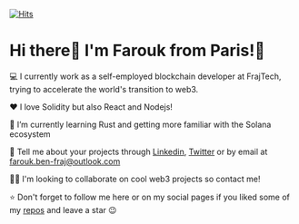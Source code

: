 [![Hits](https://hits.seeyoufarm.com/api/count/incr/badge.svg?url=https%3A%2F%2Fgithub.com%2Ffbenfraj&count_bg=%2379C83D&title_bg=%23555555&icon=&icon_color=%23E7E7E7&title=hits&edge_flat=false)](https://hits.seeyoufarm.com)                    

# Hi there👋 I'm Farouk from Paris!🥖

💻 I currently work as a self-employed blockchain developer at FrajTech, trying to accelerate the world's transition to web3.

❤️ I love Solidity but also React and Nodejs!

🌱 I’m currently learning Rust and getting more familiar with the Solana ecosystem

🔗 Tell me about your projects through [Linkedin](https://www.linkedin.com/in/farouk-benfraj/), [Twitter](https://twitter.com/f_benfraj) or by email at farouk.ben-fraj@outlook.com

💪🏽 I'm looking to collaborate on cool web3 projects so contact me!

⭐ Don't forget to follow me here or on my social pages if you liked some of my [repos](https://github.com/fbenfraj?tab=repositories) and leave a star 😉
